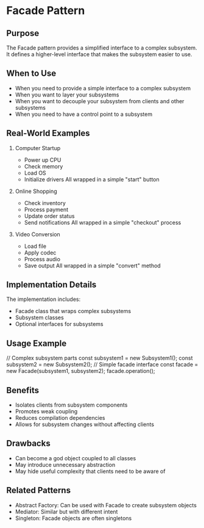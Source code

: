 # Facade Pattern

## Purpose
The Facade pattern provides a simplified interface to a complex subsystem. It defines a higher-level interface that makes the subsystem easier to use.

## When to Use
- When you need to provide a simple interface to a complex subsystem
- When you want to layer your subsystems
- When you want to decouple your subsystem from clients and other subsystems
- When you need to have a control point to a subsystem

## Real-World Examples
1. Computer Startup
   - Power up CPU
   - Check memory
   - Load OS
   - Initialize drivers
   All wrapped in a simple "start" button

2. Online Shopping
   - Check inventory
   - Process payment
   - Update order status
   - Send notifications
   All wrapped in a simple "checkout" process

3. Video Conversion
   - Load file
   - Apply codec
   - Process audio
   - Save output
   All wrapped in a simple "convert" method

## Implementation Details
The implementation includes:
- Facade class that wraps complex subsystems
- Subsystem classes
- Optional interfaces for subsystems

## Usage Example 
// Complex subsystem parts
const subsystem1 = new Subsystem1();
const subsystem2 = new Subsystem2();
// Simple facade interface
const facade = new Facade(subsystem1, subsystem2);
facade.operation();

## Benefits
- Isolates clients from subsystem components
- Promotes weak coupling
- Reduces compilation dependencies
- Allows for subsystem changes without affecting clients

## Drawbacks
- Can become a god object coupled to all classes
- May introduce unnecessary abstraction
- May hide useful complexity that clients need to be aware of

## Related Patterns
- Abstract Factory: Can be used with Facade to create subsystem objects
- Mediator: Similar but with different intent
- Singleton: Facade objects are often singletons